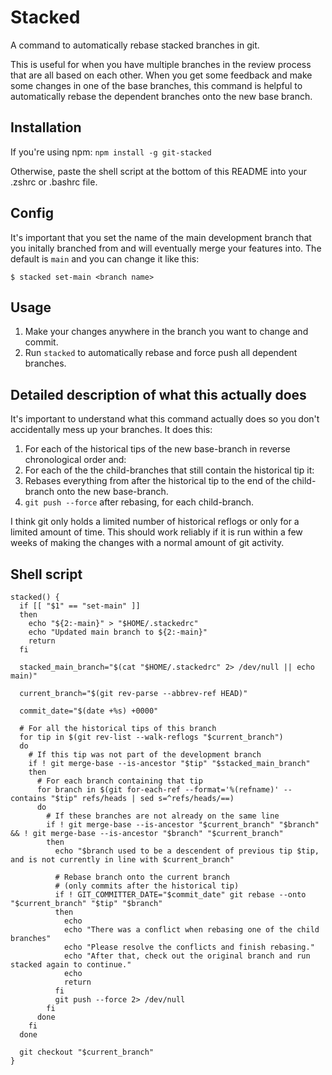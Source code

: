 # Stacked

A command to automatically rebase stacked branches in git.

This is useful for when you have multiple branches in the review process that
are all based on each other. When you get some feedback and make some changes
in one of the base branches, this command is helpful to automatically rebase
the dependent branches onto the new base branch.

## Installation

If you're using npm: `npm install -g git-stacked`

Otherwise, paste the shell script at the bottom of this README into your .zshrc
or .bashrc file.

## Config

It's important that you set the name of the main development branch that you
initally branched from and will eventually merge your features into. The
default is `main` and you can change it like this:

    $ stacked set-main <branch name>

## Usage

 1. Make your changes anywhere in the branch you want to change and commit.
 2. Run `stacked` to automatically rebase and force push all dependent
    branches.

## Detailed description of what this actually does

It's important to understand what this command actually does so you don't
accidentally mess up your branches. It does this:

  1. For each of the historical tips of the new base-branch in reverse
     chronological order and:
  2. For each of the the child-branches that still contain the historical
     tip it:
  3. Rebases everything from after the historical tip to the end of the
     child-branch onto the new base-branch.
  4. `git push --force` after rebasing, for each child-branch.

I think git only holds a limited number of historical reflogs or only for a
limited amount of time. This should work reliably if it is run within a few
weeks of making the changes with a normal amount of git activity.

## Shell script

```
stacked() {
  if [[ "$1" == "set-main" ]]
  then
    echo "${2:-main}" > "$HOME/.stackedrc"
    echo "Updated main branch to ${2:-main}"
    return
  fi

  stacked_main_branch="$(cat "$HOME/.stackedrc" 2> /dev/null || echo main)"

  current_branch="$(git rev-parse --abbrev-ref HEAD)"

  commit_date="$(date +%s) +0000"

  # For all the historical tips of this branch
  for tip in $(git rev-list --walk-reflogs "$current_branch")
  do
    # If this tip was not part of the development branch
    if ! git merge-base --is-ancestor "$tip" "$stacked_main_branch"
    then
      # For each branch containing that tip
      for branch in $(git for-each-ref --format='%(refname)' --contains "$tip" refs/heads | sed s=^refs/heads/==)
      do
        # If these branches are not already on the same line
        if ! git merge-base --is-ancestor "$current_branch" "$branch" && ! git merge-base --is-ancestor "$branch" "$current_branch"
        then
          echo "$branch used to be a descendent of previous tip $tip, and is not currently in line with $current_branch"

          # Rebase branch onto the current branch
          # (only commits after the historical tip)
          if ! GIT_COMMITTER_DATE="$commit_date" git rebase --onto "$current_branch" "$tip" "$branch"
          then
            echo
            echo "There was a conflict when rebasing one of the child branches"
            echo "Please resolve the conflicts and finish rebasing."
            echo "After that, check out the original branch and run stacked again to continue."
            echo
            return
          fi
          git push --force 2> /dev/null
        fi
      done
    fi
  done

  git checkout "$current_branch"
}
```
